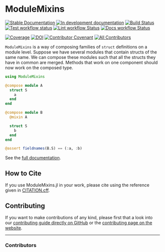 # ModuleMixins

[![Stable Documentation](https://img.shields.io/badge/docs-stable-blue.svg)](https://jhidding.github.io/ModuleMixins.jl/stable)
[![In development documentation](https://img.shields.io/badge/docs-dev-blue.svg)](https://jhidding.github.io/ModuleMixins.jl/dev)
[![Build Status](https://github.com/jhidding/ModuleMixins.jl/workflows/Test/badge.svg)](https://github.com/jhidding/ModuleMixins.jl/actions)
[![Test workflow status](https://github.com/jhidding/ModuleMixins.jl/actions/workflows/Test.yml/badge.svg?branch=main)](https://github.com/jhidding/ModuleMixins.jl/actions/workflows/Test.yml?query=branch%3Amain)
[![Lint workflow Status](https://github.com/jhidding/ModuleMixins.jl/actions/workflows/Lint.yml/badge.svg?branch=main)](https://github.com/jhidding/ModuleMixins.jl/actions/workflows/Lint.yml?query=branch%3Amain)
[![Docs workflow Status](https://github.com/jhidding/ModuleMixins.jl/actions/workflows/Docs.yml/badge.svg?branch=main)](https://github.com/jhidding/ModuleMixins.jl/actions/workflows/Docs.yml?query=branch%3Amain)

[![Coverage](https://codecov.io/gh/jhidding/ModuleMixins.jl/branch/main/graph/badge.svg)](https://codecov.io/gh/jhidding/ModuleMixins.jl)
[![DOI](https://zenodo.org/badge/DOI/FIXME)](https://doi.org/FIXME)
[![Contributor Covenant](https://img.shields.io/badge/Contributor%20Covenant-2.1-4baaaa.svg)](CODE_OF_CONDUCT.md)
[![All Contributors](https://img.shields.io/github/all-contributors/jhidding/ModuleMixins.jl?labelColor=5e1ec7&color=c0ffee&style=flat-square)](#contributors)

`ModuleMixins` is a way of composing families of `struct` definitions on a module level. Suppose we have several modules that contain structs of the same name. We can compose these modules such that all the structs they have in common are merged. Methods that work on one component should now work on the composed type.

```julia
using ModuleMixins

@compose module A
  struct S
    a
  end
end

@compose module B
  @mixin A

  struct S
    b
  end
end

@assert fieldnames(B.S) == (:a, :b)
```

See the [full documentation](https://jhidding.github.io/ModuleMixins.jl/).

## How to Cite

If you use ModuleMixins.jl in your work, please cite using the reference given in [CITATION.cff](https://github.com/jhidding/ModuleMixins.jl/blob/main/CITATION.cff).

## Contributing

If you want to make contributions of any kind, please first that a look into our [contributing guide directly on GitHub](docs/src/90-contributing.md) or the [contributing page on the website](https://jhidding.github.io/ModuleMixins.jl/dev/90-contributing/).

---

### Contributors

<!-- ALL-CONTRIBUTORS-LIST:START - Do not remove or modify this section -->
<!-- prettier-ignore-start -->
<!-- markdownlint-disable -->

<!-- markdownlint-restore -->
<!-- prettier-ignore-end -->

<!-- ALL-CONTRIBUTORS-LIST:END -->
